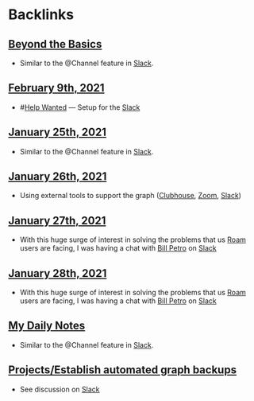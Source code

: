 
# Backlinks
## [Beyond the Basics](<Beyond the Basics.md>)
- Similar to the @Channel feature in [Slack](<Slack.md>).

## [February 9th, 2021](<February 9th, 2021.md>)
- #[Help Wanted](<Help Wanted.md>) — Setup for the [Slack](<Slack.md>)

## [January 25th, 2021](<January 25th, 2021.md>)
- Similar to the @Channel feature in [Slack](<Slack.md>).

## [January 26th, 2021](<January 26th, 2021.md>)
- Using external tools to support the graph ([Clubhouse](<Clubhouse.md>), [Zoom](<Zoom.md>), [Slack](<Slack.md>))

## [January 27th, 2021](<January 27th, 2021.md>)
- With this huge surge of interest in solving the problems that us [Roam](<Roam.md>) users  are facing, I was having a chat with [Bill Petro](<Bill Petro.md>) on [Slack](<Slack.md>)

## [January 28th, 2021](<January 28th, 2021.md>)
- With this huge surge of interest in solving the problems that us [Roam](<Roam.md>) users  are facing, I was having a chat with [Bill Petro](<Bill Petro.md>) on [Slack](<Slack.md>)

## [My Daily Notes](<My Daily Notes.md>)
- Similar to the @Channel feature in [Slack](<Slack.md>).

## [Projects/Establish automated graph backups](<Projects/Establish automated graph backups.md>)
- See discussion on [Slack](<Slack.md>)

